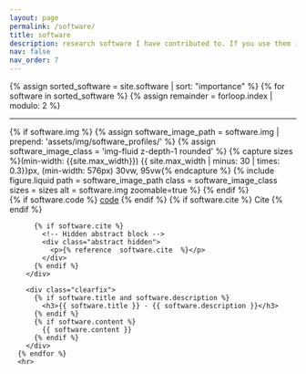 ```yaml
---
layout: page
permalink: /software/
title: software
description: research software I have contributed to. If you use them in your work please cite the given references.
nav: false
nav_order: 7
---
```


<div class="post">
  <article>
      {% assign sorted_software = site.software | sort: "importance" %}
      {% for software in sorted_software %}
      {% assign remainder = forloop.index | modulo: 2 %}
        <hr>
        <div class="software float-{% if remainder == 1 %}left{% else %}right{% endif %}">
          {% if software.img %}
            {% assign software_image_path = software.img | prepend: 'assets/img/software_profiles/' %}
            {% assign software_image_class = 'img-fluid z-depth-1 rounded' %}
            {% capture sizes %}(min-width: {{site.max_width}}) {{ site.max_width | minus: 30 | times: 0.3}}px, (min-width: 576px) 30vw, 95vw{% endcapture %}
            {% include figure.liquid path = software_image_path class = software_image_class sizes = sizes alt = software.img zoomable=true %}
          {% endif %}
          <div class="links">
            {% if software.code %}
                <a href="{{software.code}}" class="btn btn-m z-depth-0" role="button">code</a>
            {% endif %}
            {% if software.cite %}
             <a class="abstract btn btn-sm z-depth-0" role="button">Cite</a>
            {% endif %}
          </div>

          {% if software.cite %}
            <!-- Hidden abstract block -->
            <div class="abstract hidden">
              <p>{% reference  software.cite  %}</p>
            </div>
          {% endif %}
        </div>

        <div class="clearfix">
          {% if software.title and software.description %}
            <h3>{{ software.title }} - {{ software.description }}</h3>
          {% endif %}
          {% if software.content %}
            {{ software.content }}
          {% endif %}
        </div>
      {% endfor %}
      <hr>

  </article>
</div>
